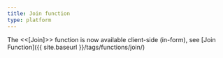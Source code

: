 ```yaml
---
title: Join function
type: platform
---
```


The &lt;&lt;[Join]&gt;&gt; function is now available client-side (in-form), see [Join Function]({{ site.baseurl }}/tags/functions/join/)

